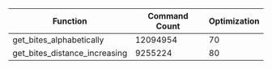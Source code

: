 | Function                      | Command Count | Optimization |
|-------------------------------|---------------|--------------|
| get_bites_alphabetically      | 12094954      | 70           |
| get_bites_distance_increasing | 9255224       | 80           |

